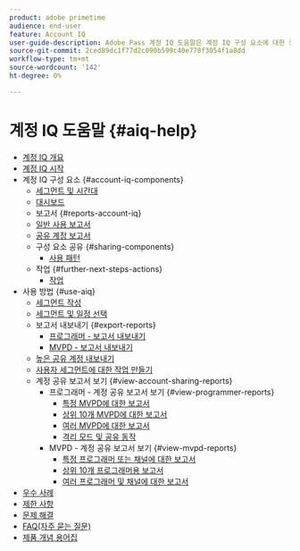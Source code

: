 ```yaml
---
product: adobe primetime
audience: end-user
feature: Account IQ
user-guide-description: Adobe Pass 계정 IQ 도움말은 계정 IQ 구성 요소에 대한 정보를 제공하며, 다양한 구성 요소를 사용할 수 있는 사용자 여정을 안내합니다.
source-git-commit: 2ced89dc1f77d2c090b599c40e778f3054f1a8dd
workflow-type: tm+mt
source-wordcount: '142'
ht-degree: 0%

---
```


# 계정 IQ 도움말 {#aiq-help}

+ [계정 IQ 개요](/help/accountiq/home.md)
+ [계정 IQ 시작](/help/accountiq/get-started.md)
+ 계정 IQ 구성 요소 {#account-iq-components}
   + [세그먼트 및 시간대](/help/accountiq/segments-timeframe.md)
   + [대시보드](/help/accountiq/dashboard.md)
   + 보고서 {#reports-account-iq}
   + [일반 사용 보고서](/help/accountiq/general-usage-reports.md)
   + [공유 계정 보고서](/help/accountiq/shared-acc-reports.md)
   + 구성 요소 공유 {#sharing-components}
      + [사용 패턴](/help/accountiq/usage-patterns.md)
   + 작업 {#further-next-steps-actions}
      + [작업](/help/accountiq/operations.md)
+ 사용 방법 {#use-aiq}
   + [세그먼트 작성](/help/accountiq/build-segment.md)
   + [세그먼트 및 일정 선택](/help/accountiq/howto-select-segment-timeframe.md)
   + 보고서 내보내기 {#export-reports}
      + [프로그래머 - 보고서 내보내기](/help/accountiq/export-segment-metrics-progr.md)
      + [MVPD - 보고서 내보내기](/help/accountiq/export-segment-metrics-mvpd.md)
   + [높은 공유 계정 내보내기](/help/accountiq/export-acc-information.md)
   + [사용자 세그먼트에 대한 작업 만들기](/help/accountiq/operation-affecting-user-segment.md)
   + 계정 공유 보고서 보기 {#view-account-sharing-reports}
      + 프로그래머 - 계정 공유 보고서 보기 {#view-programmer-reports}
         + [특정 MVPD에 대한 보고서](/help/accountiq/reports-for-specific-mvpds.md)
         + [상위 10개 MVPD에 대한 보고서](/help/accountiq/top-10-mvpd-reports.md)
         + [여러 MVPD에 대한 보고서](viewrep-multiple-mvpd.md)
         + [격리 모드 및 공유 동작](/help/accountiq/isolation-mode.md)
      + MVPD - 계정 공유 보고서 보기 {#view-mvpd-reports}
         + [특정 프로그래머 또는 채널에 대한 보고서](/help/accountiq/reports-for-specific-programmers.md)
         + [상위 10개 프로그래머용 보고서](/help/accountiq/top-10-programmer-reports.md)
         + [여러 프로그래머 및 채널에 대한 보고서](viewrep-multiple-programmer.md)
+ [우수 사례](/help/accountiq/best-practices.md)
+ [제한 사항](/help/accountiq/limitations.md)
+ [문제 해결](/help/accountiq/troubleshoot.md)
+ [FAQ(자주 묻는 질문)](/help/accountiq/faq.md)
+ [제품 개념 용어집](/help/accountiq/product-concepts.md)